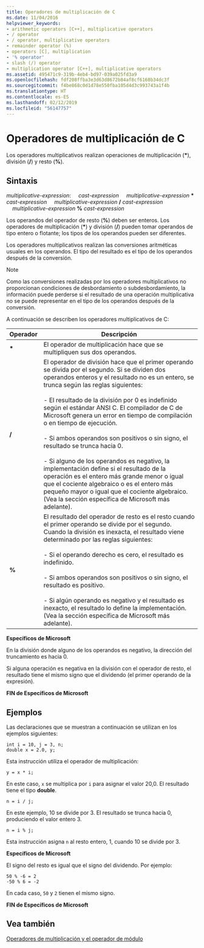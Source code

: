 ```yaml
---
title: Operadores de multiplicación de C
ms.date: 11/04/2016
helpviewer_keywords:
- arithmetic operators [C++], multiplicative operators
- / operator
- / operator, multiplicative operators
- remainder operator (%)
- operators [C], multiplication
- '% operator'
- slash (/) operator
- multiplication operator [C++], multiplicative operators
ms.assetid: 495471c9-319b-4eb4-bd97-039a025fd3a9
ms.openlocfilehash: fdf208ffba3e3d63d8672b84af8cf6168b34dc3f
ms.sourcegitcommit: f4be868c0d1d78e550fba105d4d3c993743a1f4b
ms.translationtype: HT
ms.contentlocale: es-ES
ms.lasthandoff: 02/12/2019
ms.locfileid: "56147757"
---
```

# <a name="c-multiplicative-operators"></a>Operadores de multiplicación de C

Los operadores multiplicativos realizan operaciones de multiplicación (<strong>\*</strong>), división (**/**) y resto (**%**).

## <a name="syntax"></a>Sintaxis

*multiplicative-expression*: &nbsp;&nbsp;&nbsp;&nbsp;*cast-expression* &nbsp;&nbsp;&nbsp;&nbsp;*multiplicative-expression* <strong>\*</strong> *cast-expression* &nbsp;&nbsp;&nbsp;&nbsp;*multiplicative-expression* **/** *cast-expression* &nbsp;&nbsp;&nbsp;&nbsp;*multiplicative-expression* **%** *cast-expression*

Los operandos del operador de resto (**%**) deben ser enteros. Los operadores de multiplicación (<strong>\*</strong>) y división (**/**) pueden tomar operandos de tipo entero o flotante; los tipos de los operandos pueden ser diferentes.

Los operadores multiplicativos realizan las conversiones aritméticas usuales en los operandos. El tipo del resultado es el tipo de los operandos después de la conversión.

> [!NOTE]
>  Como las conversiones realizadas por los operadores multiplicativos no proporcionan condiciones de desbordamiento o subdesbordamiento, la información puede perderse si el resultado de una operación multiplicativa no se puede representar en el tipo de los operandos después de la conversión.

A continuación se describen los operadores multiplicativos de C:

|Operador|Descripción|
|--------------|-----------------|
|<strong>\*</strong>|El operador de multiplicación hace que se multipliquen sus dos operandos.|
|**/**|El operador de división hace que el primer operando se divida por el segundo. Si se dividen dos operandos enteros y el resultado no es un entero, se trunca según las reglas siguientes:<br/><br/>- El resultado de la división por 0 es indefinido según el estándar ANSI C. El compilador de C de Microsoft genera un error en tiempo de compilación o en tiempo de ejecución.<br/><br/>- Si ambos operandos son positivos o sin signo, el resultado se trunca hacia 0.<br/><br/>- Si alguno de los operandos es negativo, la implementación define si el resultado de la operación es el entero más grande menor o igual que el cociente algebraico o es el entero más pequeño mayor o igual que el cociente algebraico. (Vea la sección específica de Microsoft más adelante).|
|**%**|El resultado del operador de resto es el resto cuando el primer operando se divide por el segundo. Cuando la división es inexacta, el resultado viene determinado por las reglas siguientes:<br/><br/>- Si el operando derecho es cero, el resultado es indefinido.<br/><br/>- Si ambos operandos son positivos o sin signo, el resultado es positivo.<br/><br/>- Si algún operando es negativo y el resultado es inexacto, el resultado lo define la implementación. (Vea la sección específica de Microsoft más adelante).|

**Específicos de Microsoft**

En la división donde alguno de los operandos es negativo, la dirección del truncamiento es hacia 0.

Si alguna operación es negativa en la división con el operador de resto, el resultado tiene el mismo signo que el dividendo (el primer operando de la expresión).

**FIN de Específicos de Microsoft**

## <a name="examples"></a>Ejemplos

Las declaraciones que se muestran a continuación se utilizan en los ejemplos siguientes:

```
int i = 10, j = 3, n;
double x = 2.0, y;
```

Esta instrucción utiliza el operador de multiplicación:

```
y = x * i;
```

En este caso, `x` se multiplica por `i` para asignar el valor 20,0. El resultado tiene el tipo **double**.

```
n = i / j;
```

En este ejemplo, 10 se divide por 3. El resultado se trunca hacia 0, produciendo el valor entero 3.

```
n = i % j;
```

Esta instrucción asigna `n` al resto entero, 1, cuando 10 se divide por 3.

**Específicos de Microsoft**

El signo del resto es igual que el signo del dividendo. Por ejemplo:

```
50 % -6 = 2
-50 % 6 = -2
```

En cada caso, `50` y `2` tienen el mismo signo.

**FIN de Específicos de Microsoft**

## <a name="see-also"></a>Vea también

[Operadores de multiplicación y el operador de módulo](../cpp/multiplicative-operators-and-the-modulus-operator.md)
